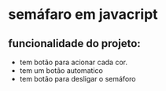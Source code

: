 # semáfaro em javacript

## funcionalidade do projeto:
- tem botão para acionar cada cor.
- tem um botão automatico
- tem botão para desligar o semáforo
